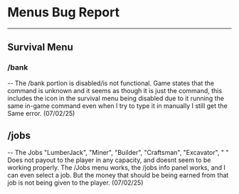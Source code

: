 # Menus Bug Report
-----------------------

## Survival Menu
### /bank
-- The /bank portion is disabled/is not functional. Game states that the command is unknown and it seems as though it is just the command, this includes the icon in the survival menu being disabled due to it running the same in-game command even when I try to type it in manually I still get the Same error. (07/02/25)

## /jobs
-- The Jobs "LumberJack", "Miner", "Builder", "Craftsman", "Excavator", " " Does not payout to the player in any capacity, and doesnt seem to be working properly. The /Jobs menu works, the /jobs info panel works, and I can even select a job. But the money that should be being earned from that job is not being given to the player.  (07/02/25)
